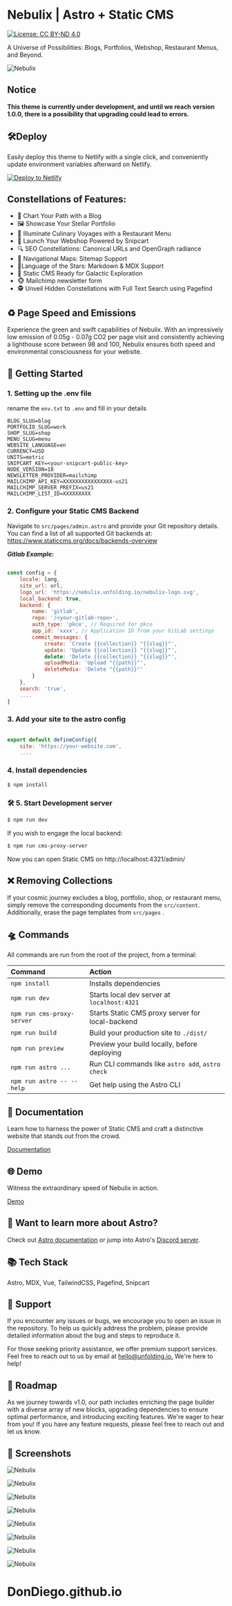 # Nebulix | Astro + Static CMS

[![License: CC BY-ND 4.0](https://img.shields.io/badge/License-CC_BY--ND_4.0-lightgrey.svg)](https://creativecommons.org/licenses/by-nd/4.0/)




A Universe of Possibilities: Blogs, Portfolios, Webshop, Restaurant Menus, and Beyond.



![Nebulix](https://nebulix.unfolding.io/screenshots/nebulix-00-start.jpg)

## Notice

__This theme is currently under development, and until we reach version 1.0.0, there is a possibility that upgrading could lead to errors.__

## 🛠️Deploy
Easily deploy this theme to Netlify with a single click, and conveniently update environment variables afterward on Netlify.



[![Deploy to Netlify](https://www.netlify.com/img/deploy/button.svg)](https://app.netlify.com/start/deploy?repository=https://github.com/unfolding-io/nebulix#BLOG_SLUG=blog&PORTFOLIO_SLUG=work&SHOP_SLUG=shop&MENU_SLUG=menu&WEBSITE_LANGUAGE=en&CURRENCY=USD&UNITS=metric&NODE_VERSION=18)


## Constellations of Features:

-   📰 Chart Your Path with a Blog
-   🖼 Showcase Your Stellar Portfolio
-   🍝 Illuminate Culinary Voyages with a Restaurant Menu
-   🛒 Launch Your Webshop Powered by Snipcart
-   🔍 SEO Constellations: Canonical URLs and OpenGraph radiance
-   🧭 Navigational Maps: Sitemap Support
-   📑Language of the Stars: Markdown & MDX Support
-   📝 Static CMS Ready for Galactic Exploration
- 	🐵 Mailchimp newsletter form
-   🕵 Unveil Hidden Constellations with Full Text Search using Pagefind

## ♻️ Page Speed and Emissions
Experience the green and swift capabilities of Nebulix. With an impressively low emission of 0.05g - 0.07g CO2 per page visit and consistently achieving a lighthouse score between 98 and 100, Nebulix ensures both speed and environmental consciousness for your website.

## 🚀 Getting Started

### 1. Setting up the .env file

rename the `env.txt` to `.env` and fill in your details

```ENV
BLOG_SLUG=blog
PORTFOLIO_SLUG=work
SHOP_SLUG=shop
MENU_SLUG=menu
WEBSITE_LANGUAGE=en
CURRENCY=USD
UNITS=metric
SNIPCART_KEY=<your-snipcart-public-key>
NODE_VERSION=18
NEWSLETTER_PROVIDER=mailchimp
MAILCHIMP_API_KEY=XXXXXXXXXXXXXXXX-us21
MAILCHIMP_SERVER_PREFIX=us21	
MAILCHIMP_LIST_ID=XXXXXXXXX

```

### 2. Configure your Static CMS Backend

Navigate to `src/pages/admin.astro` and provide your Git repository details. You can find a list of all supported Git backends at:
<https://www.staticcms.org/docs/backends-overview>


**_Gitlab Example:_**

```javascript

const config = {
	locale: lang,
	site_url: url,
	logo_url: 'https://nebulix.unfolding.io/nebulix-logo.svg',
	local_backend: true,
	backend: {
		name: 'gitlab',
		repo: '/<your-gitlab-repo>',
		auth_type: 'pkce', // Required for pkce
		app_id: 'xxxx', // Application ID from your GitLab settings
		commit_messages: {
			create: 'Create {{collection}} "{{slug}}"',
			update: 'Update {{collection}} "{{slug}}"',
			delete: 'Delete {{collection}} "{{slug}}"',
			uploadMedia: 'Upload "{{path}}"',
			deleteMedia: 'Delete "{{path}}"'
		}
	},
	search: 'true',
    ....
}

```

### 3. Add your site to the astro config

```javascript

export default defineConfig({
	site: 'https://your-website.com',
    ....

```

### 4. Install dependencies

```bash
$ npm install
```

### 🛠️ 5. Start Development server

```bash
$ npm run dev
```

If you wish to engage the local backend:

```bash
$ npm run cms-proxy-server
```

Now you can open Static CMS on http://localhost:4321/admin/


## ❌ Removing Collections
If your cosmic journey excludes a blog, portfolio, shop, or restaurant menu, simply remove the corresponding documents from the `src/content`. Additionally, erase the page templates from `src/pages` .


## 🛸 Commands

All commands are run from the root of the project, from a terminal:

| Command                    | Action                                           |
| :------------------------- | :----------------------------------------------- |
| `npm install`              | Installs dependencies                            |
| `npm run dev`              | Starts local dev server at `localhost:4321`      |
| `npm run cms-proxy-server` | Starts Static CMS proxy server for local-backend |
| `npm run build`            | Build your production site to `./dist/`          |
| `npm run preview`          | Preview your build locally, before deploying     |
| `npm run astro ...`        | Run CLI commands like `astro add`, `astro check` |
| `npm run astro -- --help`  | Get help using the Astro CLI                     |

## 📁 Documentation
Learn how to harness the power of Static CMS and craft a distinctive website that stands out from the crowd.

[Documentation](https://nebulix.unfolding.io/blog/tag/docs)

## 🌐 Demo

Witness the extraordinary speed of Nebulix in action.

[Demo](https://nebulix.unfolding.io)

## 👀 Want to learn more about Astro?

Check out [Astro documentation](https://docs.astro.build) or jump into Astro's [Discord server](https://astro.build/chat).

## 📚 Tech Stack

Astro, MDX, Vue, TailwindCSS, Pagefind, Snipcart

## 🛟 Support

If you encounter any issues or bugs, we encourage you to open an issue in the repository. To help us quickly address the problem, please provide detailed information about the bug and steps to reproduce it.

For those seeking priority assistance, we offer premium support services. Feel free to reach out to us by email at [hello@unfolding.io.](mailto:hello@unfolding.io.) We're here to help!


## 🚕 Roadmap

As we journey towards v1.0, our path includes enriching the page builder with a diverse array of new blocks, upgrading dependencies to ensure optimal performance, and introducing exciting features. We're eager to hear from you! If you have any feature requests, please feel free to reach out and let us know.

## 📸 Screenshots

![Nebulix](https://nebulix.unfolding.io/screenshots/nebulix-01-shop.jpg)

![Nebulix](https://nebulix.unfolding.io/screenshots/nebulix-02-shop-category.jpg)

![Nebulix](https://nebulix.unfolding.io/screenshots/nebulix-03-shop-product.jpg)

![Nebulix](https://nebulix.unfolding.io/screenshots/nebulix-04-shop-product.jpg)

![Nebulix](https://nebulix.unfolding.io/screenshots/nebulix-05-shop-product-dark.jpg)

![Nebulix](https://nebulix.unfolding.io/screenshots/nebulix-06-blogpost.jpg)

![Nebulix](https://nebulix.unfolding.io/screenshots/nebulix-07-portfolio.jpg)

![Nebulix](https://nebulix.unfolding.io/screenshots/nebulix-08-footer.jpg)




# DonDiego.github.io
